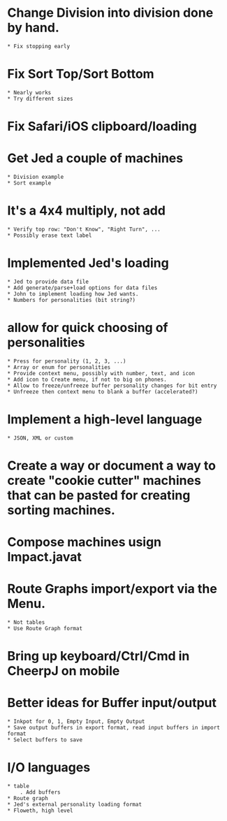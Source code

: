 # Change Division into division done by hand.
    * Fix stopping early

# Fix Sort Top/Sort Bottom
    * Nearly works
    * Try different sizes

# Fix Safari/iOS clipboard/loading

# Get Jed a couple of machines
    * Division example
    * Sort example

# It's a 4x4 multiply, not add
    * Verify top row: "Don't Know", "Right Turn", ...
    * Possibly erase text label

# Implemented Jed's loading
    * Jed to provide data file
    * Add generate/parse+load options for data files
    * John to implement loading how Jed wants.
    * Numbers for personalities (bit string?)


# allow for quick choosing of personalities
    * Press for personality (1, 2, 3, ...)
    * Array or enum for personalities
    * Provide context menu, possibly with number, text, and icon
    * Add icon to Create menu, if not to big on phones.
    * Allow to freeze/unfreeze buffer personality changes for bit entry
    * Unfreeze then context menu to blank a buffer (accelerated?)

# Implement a high-level language
    * JSON, XML or custom

# Create a way or document a way to create "cookie cutter" machines that can be pasted for creating sorting machines.

# Compose machines usign Impact.javat

# Route Graphs import/export via the Menu.
    * Not tables
    * Use Route Graph format

# Bring up keyboard/Ctrl/Cmd in CheerpJ on mobile


# Better ideas for Buffer input/output
    * Inkpot for 0, 1, Empty Input, Empty Output
    * Save output buffers in export format, read input buffers in import format
    * Select buffers to save

# I/O languages
    * table
        . Add buffers
    * Route graph
    * Jed's external personality loading format
    * Floweth, high level
